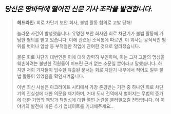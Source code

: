 ## _당신은 땅바닥에 떨어진 신문 기사 조각을 발견합니다._

> **헤드라인:** 회로 차단기 보안 회사, 불법 활동 혐의로 고발 당해!
>
> 놀라운 사건이 발생했습니다. 유명한 보안 회사인 회로 차단기가 불법 활동에 가담한 혐의를 받고 있습니다. 이에 관련된 소식통에 따르면, 이 회사는 공식적인 범위를 벗어나 암살 등 부적절한 작업에 관여한 것으로 알려졌습니다.
>
> 물론 회로 차단기 대변인은 이에 대해 강력히 부인하며, 이는 그저 그들의 명성을 훼손하려는 불만한 직원들이 퍼뜨린 근거 없는 소문일 뿐이라고 말했습니다. 하지만 저희 기자들이 입수한 유출된 문서는 회로 차단기 내부에서 적어도 일부 불법 활동이 있었음을 확인시켜줍니다.
>
> 이번 최신 사실은 아크라이트 시티에서 가장 존경받는 기관 중 하나인 회로 차단기의 진실성에 대한 의문을 제기하며, 거대 도시 전역에서 벌어지는 무법의 증가에 대한 기업의 책임과 책임성에 대한 열띤 논란을 불러일으킬 전망입니다. 이 이야기의 발전에 따른 추가 업데이트를 기대해주세요..

